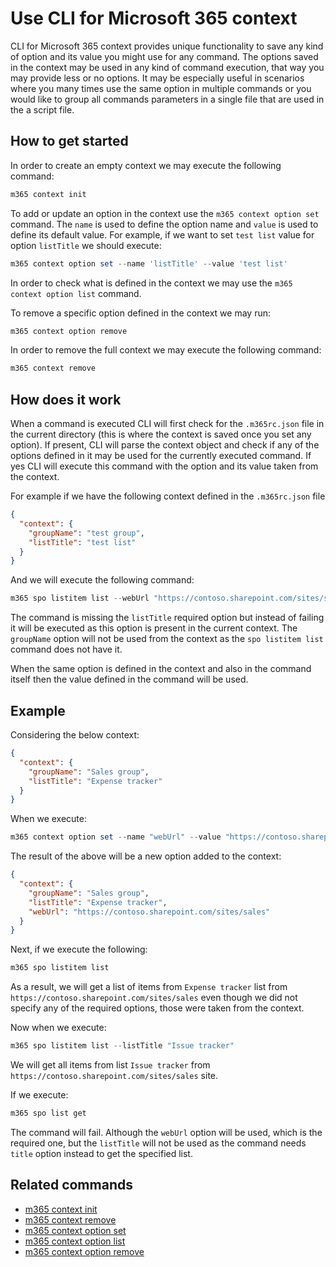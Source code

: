 # Use CLI for Microsoft 365 context

CLI for Microsoft 365 context provides unique functionality to save any kind of option and its value you might use for any command. The options saved in the context may be used in any kind of command execution, that way you may provide less or no options. It may be especially useful in scenarios where you many times use the same option in multiple commands or you would like to group all commands parameters in a single file that are used in the a script file.

## How to get started

In order to create an empty context we may execute the following command:
```powershell
m365 context init
```

To add or update an option in the context use the `m365 context option set` command. The `name` is used to define the option name and `value` is used to define its default value. For example, if we want to set `test list` value for option `listTitle` we should execute:
```powershell
m365 context option set --name 'listTitle' --value 'test list'
```

In order to check what is defined in the context we may use the `m365 context option list` command.

To remove a specific option defined in the context we may run:
```powershell
m365 context option remove
```

In order to remove the full context we may execute the following command:
```powershell
m365 context remove
```

## How does it work

When a command is executed CLI will first check for the `.m365rc.json` file in the current directory (this is where the context is saved once you set any option). If present, CLI will parse the context object and check if any of the options defined in it may be used for the currently executed command. If yes CLI will execute this command with the option and its value taken from the context.

For example if we have the following context defined in the `.m365rc.json` file
```json
{
  "context": {
    "groupName": "test group",
    "listTitle": "test list"
  }
}
```

And we will execute the following command:
```powershell
m365 spo listitem list --webUrl "https://contoso.sharepoint.com/sites/sample"
```

The command is missing the `listTitle` required option but instead of failing it will be executed as this option is present in the current context. The `groupName` option will not be used from the context as the `spo listitem list` command does not have it.

When the same option is defined in the context and also in the command itself then the value defined in the command will be used.

## Example

Considering the below context:
```json
{
  "context": {
    "groupName": "Sales group",
    "listTitle": "Expense tracker"
  }
}
```

When we execute:
```powershell
m365 context option set --name "webUrl" --value "https://contoso.sharepoint.com/sites/sales"
```

The result of the above will be a new option added to the context:
```json
{
  "context": {
    "groupName": "Sales group",
    "listTitle": "Expense tracker",
    "webUrl": "https://contoso.sharepoint.com/sites/sales"
  }
}
```

Next, if we execute the following:
```powershell
m365 spo listitem list
```

As a result, we will get a list of items from `Expense tracker` list from `https://contoso.sharepoint.com/sites/sales` even though we did not specify any of the required options, those were taken from the context.

Now when we execute:
```powershell
m365 spo listitem list --listTitle "Issue tracker"
```

We will get all items from list `Issue tracker` from `https://contoso.sharepoint.com/sites/sales` site.

If we execute:
```powershell
m365 spo list get
```

The command will fail. Although the `webUrl` option will be used, which is the required one, but the `listTitle` will not be used as the command needs `title` option instead to get the specified list.

## Related commands

- [m365 context init](../cmd/context/context-init.md)
- [m365 context remove](../cmd/context/context-remove.md)
- [m365 context option set](../cmd/context/option/option-set.md)
- [m365 context option list](../cmd/context/option/option-list.md)
- [m365 context option remove](../cmd/context/option/option-remove.md)
